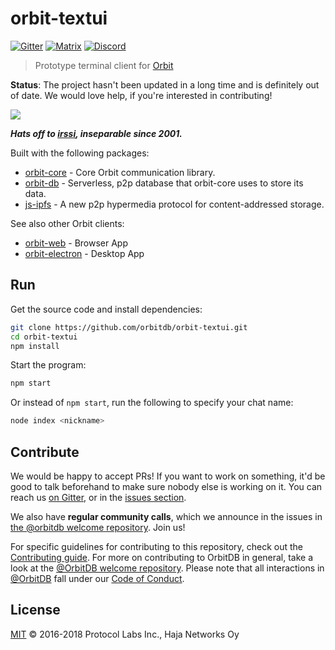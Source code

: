 # orbit-textui

[![Gitter](https://img.shields.io/gitter/room/nwjs/nw.js.svg)](https://gitter.im/orbitdb/Lobby) [![Matrix](https://img.shields.io/badge/matrix-%23orbitdb%3Apermaweb.io-blue.svg)](https://riot.permaweb.io/#/room/#orbitdb:permaweb.io) [![Discord](https://img.shields.io/discord/475789330380488707?color=blueviolet&label=discord)](https://discord.gg/cscuf5T)

> Prototype terminal client for [Orbit](https://github.com/orbitdb/orbit)

**Status**: The project hasn't been updated in a long time and is definitely out of date. We would love help, if you're interested in contributing!

<img src="https://raw.githubusercontent.com/orbitdb/orbit-textui/master/screenshot.gif">

***Hats off to [irssi](https://en.wikipedia.org/wiki/Irssi), inseparable since 2001.***

Built with the following packages:

- [orbit-core](https://github.com/orbitdb/orbit-core) - Core Orbit communication library.
- [orbit-db](https://github.com/orbitdb/orbit-db) - Serverless, p2p database that orbit-core uses to store its data.
- [js-ipfs](https://github.com/ipfs/js-ipfs) - A new p2p hypermedia protocol for content-addressed storage.

See also other Orbit clients:

- [orbit-web](https://github.com/orbitdb/orbit-web) - Browser App
- [orbit-electron](https://github.com/orbitdb/orbit-electron) - Desktop App

## Run

Get the source code and install dependencies:

```sh
git clone https://github.com/orbitdb/orbit-textui.git
cd orbit-textui
npm install
```

Start the program:

```sh
npm start
```

Or instead of `npm start`, run the following to specify your chat name:

```sh
node index <nickname>
```

## Contribute

We would be happy to accept PRs! If you want to work on something, it'd be good to talk beforehand to make sure nobody else is working on it. You can reach us [on Gitter](https://gitter.im/orbitdb/Lobby), or in the [issues section](https://github.com/orbitdb/orbit-textui/issues).

We also have **regular community calls**, which we announce in the issues in [the @orbitdb welcome repository](https://github.com/orbitdb/welcome/issues). Join us!

For specific guidelines for contributing to this repository, check out the [Contributing guide](CONTRIBUTING.md). For more on contributing to OrbitDB in general, take a look at the [@OrbitDB welcome repository](https://github.com/orbitdb/welcome). Please note that all interactions in [@OrbitDB](https://github.com/orbitdb) fall under our [Code of Conduct](CODE_OF_CONDUCT.md).

## License

[MIT](LICENSE) © 2016-2018 Protocol Labs Inc., Haja Networks Oy
